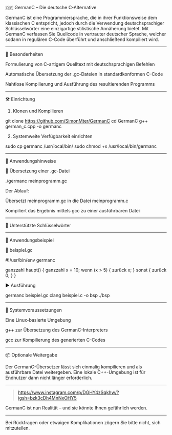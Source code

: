 
🇩🇪 GermanC – Die deutsche C-Alternative

GermanC ist eine Programmiersprache, die in ihrer Funktionsweise dem klassischen C entspricht, jedoch durch die Verwendung deutschsprachiger Schlüsselwörter eine einzigartige stilistische Annäherung bietet.
Mit GermanC verfassen Sie Quellcode in vertrauter deutscher Sprache, welcher sodann in regulären C-Code überführt und anschließend kompiliert wird.


---

🚀 Besonderheiten

Formulierung von C-artigem Quelltext mit deutschsprachigen Befehlen

Automatische Übersetzung der .gc-Dateien in standardkonformen C-Code

Nahtlose Kompilierung und Ausführung des resultierenden Programms



---

🛠 Einrichtung

1. Klonen und Kompilieren

git clone https://github.com/SimonMter/GermanC
cd GermanC
g++ german_c.cpp -o germanc

2. Systemweite Verfügbarkeit einrichten

sudo cp germanc /usr/local/bin/
sudo chmod +x /usr/local/bin/germanc


---

📜 Anwendungshinweise

🧪 Übersetzung einer .gc-Datei

./germanc meinprogramm.gc

Der Ablauf:

Übersetzt meinprogramm.gc in die Datei meinprogramm.c

Kompiliert das Ergebnis mittels gcc zu einer ausführbaren Datei



---

🧠 Unterstützte Schlüsselwörter


---

🧪 Anwendungsbeispiel

📝 beispiel.gc

#!/usr/bin/env germanc

ganzzahl haupt() {
    ganzzahl x = 10;
    wenn (x > 5) {
        zurück x;
    } sonst {
        zurück 0;
    }
}

▶️ Ausführung

germanc beispiel.gc
clang beispiel.c -o bsp
./bsp


---

🔧 Systemvoraussetzungen

Eine Linux-basierte Umgebung

g++ zur Übersetzung des GermanC-Interpreters

gcc zur Kompilierung des generierten C-Codes



---

📦 Optionale Weitergabe

Der GermanC-Übersetzer lässt sich einmalig kompilieren und als ausführbare Datei weitergeben. Eine lokale C++-Umgebung ist für Endnutzer dann nicht länger erforderlich.

---

> https://www.instagram.com/p/DGHY4zSqkhw/?igsh=bzk3cDh4MnNxOHY5


GermanC ist nun Realität – und sie könnte Ihnen gefährlich werden.


---

Bei Rückfragen oder etwaigen Komplikationen zögern Sie bitte nicht, sich mitzuteilen.
